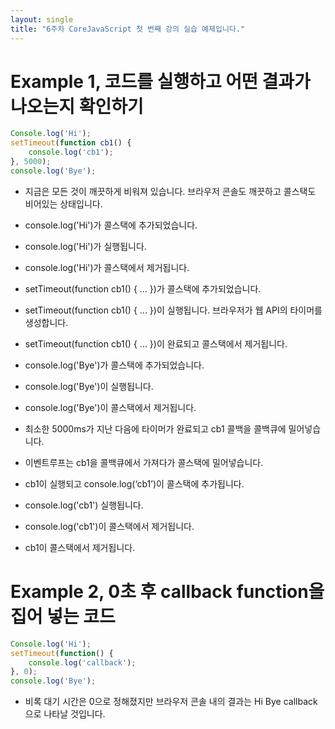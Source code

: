```yaml
---
layout: single
title: "6주차 CoreJavaScript 첫 번째 강의 실습 예제입니다."
---
```


# Example 1, 코드를 실행하고 어떤 결과가 나오는지 확인하기
```js
Console.log('Hi');
setTimeout(function cb1() {
    console.log('cb1');
}, 5000);
console.log('Bye');
```
- 지금은 모든 것이 깨끗하게 비워져 있습니다. 브라우저 콘솔도 깨끗하고 콜스택도 비어있는 상태입니다.
  
- console.log('Hi')가 콜스택에 추가되었습니다.
  
- console.log('Hi')가 실행됩니다.
  
- console.log('Hi')가 콜스택에서 제거됩니다.
  
- setTimeout(function cb1() { ... })가 콜스택에 추가되었습니다.
  
- setTimeout(function cb1() { ... })이 실행됩니다. 브라우저가 웹 API의 타이머를 생성합니다.
  
- setTimeout(function cb1() { ... })이 완료되고 콜스택에서 제거됩니다.
  
- console.log('Bye')가 콜스택에 추가되었습니다.
  
- console.log('Bye')이 실행됩니다.
  
- console.log('Bye')이 콜스택에서 제거됩니다.
  
- 최소한 5000ms가 지난 다음에 타이머가 완료되고 cb1 콜백을 콜백큐에 밀어넣습니다.
  
- 이벤트루프는 cb1을 콜백큐에서 가져다가 콜스택에 밀어넣습니다.
  
- cb1이 실행되고 console.log(‘cb1’)이 콜스택에 추가됩니다.
  
- console.log('cb1') 실행됩니다.
  
- console.log('cb1')이 콜스택에서 제거됩니다.
  
- cb1이 콜스택에서 제거됩니다.
  
# Example 2, 0초 후 callback function을 집어 넣는 코드
```js
Console.log('Hi');
setTimeout(function() {
    console.log('callback');
}, 0);
console.log('Bye');
```
- 비록 대기 시간은 0으로 정해졌지만 브라우저 콘솔 내의 결과는 Hi Bye callback으로 나타날 것입니다.
